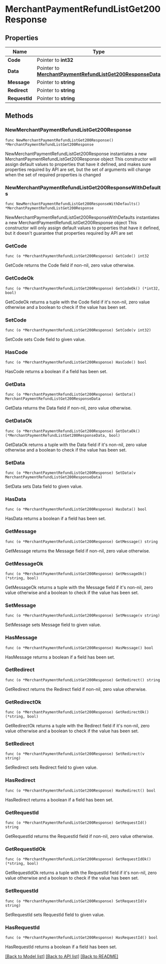 # MerchantPaymentRefundListGet200Response

## Properties

Name | Type | Description | Notes
------------ | ------------- | ------------- | -------------
**Code** | Pointer to **int32** |  | [optional] 
**Data** | Pointer to [**MerchantPaymentRefundListGet200ResponseData**](MerchantPaymentRefundListGet200ResponseData.md) |  | [optional] 
**Message** | Pointer to **string** |  | [optional] 
**Redirect** | Pointer to **string** |  | [optional] 
**RequestId** | Pointer to **string** |  | [optional] 

## Methods

### NewMerchantPaymentRefundListGet200Response

`func NewMerchantPaymentRefundListGet200Response() *MerchantPaymentRefundListGet200Response`

NewMerchantPaymentRefundListGet200Response instantiates a new MerchantPaymentRefundListGet200Response object
This constructor will assign default values to properties that have it defined,
and makes sure properties required by API are set, but the set of arguments
will change when the set of required properties is changed

### NewMerchantPaymentRefundListGet200ResponseWithDefaults

`func NewMerchantPaymentRefundListGet200ResponseWithDefaults() *MerchantPaymentRefundListGet200Response`

NewMerchantPaymentRefundListGet200ResponseWithDefaults instantiates a new MerchantPaymentRefundListGet200Response object
This constructor will only assign default values to properties that have it defined,
but it doesn't guarantee that properties required by API are set

### GetCode

`func (o *MerchantPaymentRefundListGet200Response) GetCode() int32`

GetCode returns the Code field if non-nil, zero value otherwise.

### GetCodeOk

`func (o *MerchantPaymentRefundListGet200Response) GetCodeOk() (*int32, bool)`

GetCodeOk returns a tuple with the Code field if it's non-nil, zero value otherwise
and a boolean to check if the value has been set.

### SetCode

`func (o *MerchantPaymentRefundListGet200Response) SetCode(v int32)`

SetCode sets Code field to given value.

### HasCode

`func (o *MerchantPaymentRefundListGet200Response) HasCode() bool`

HasCode returns a boolean if a field has been set.

### GetData

`func (o *MerchantPaymentRefundListGet200Response) GetData() MerchantPaymentRefundListGet200ResponseData`

GetData returns the Data field if non-nil, zero value otherwise.

### GetDataOk

`func (o *MerchantPaymentRefundListGet200Response) GetDataOk() (*MerchantPaymentRefundListGet200ResponseData, bool)`

GetDataOk returns a tuple with the Data field if it's non-nil, zero value otherwise
and a boolean to check if the value has been set.

### SetData

`func (o *MerchantPaymentRefundListGet200Response) SetData(v MerchantPaymentRefundListGet200ResponseData)`

SetData sets Data field to given value.

### HasData

`func (o *MerchantPaymentRefundListGet200Response) HasData() bool`

HasData returns a boolean if a field has been set.

### GetMessage

`func (o *MerchantPaymentRefundListGet200Response) GetMessage() string`

GetMessage returns the Message field if non-nil, zero value otherwise.

### GetMessageOk

`func (o *MerchantPaymentRefundListGet200Response) GetMessageOk() (*string, bool)`

GetMessageOk returns a tuple with the Message field if it's non-nil, zero value otherwise
and a boolean to check if the value has been set.

### SetMessage

`func (o *MerchantPaymentRefundListGet200Response) SetMessage(v string)`

SetMessage sets Message field to given value.

### HasMessage

`func (o *MerchantPaymentRefundListGet200Response) HasMessage() bool`

HasMessage returns a boolean if a field has been set.

### GetRedirect

`func (o *MerchantPaymentRefundListGet200Response) GetRedirect() string`

GetRedirect returns the Redirect field if non-nil, zero value otherwise.

### GetRedirectOk

`func (o *MerchantPaymentRefundListGet200Response) GetRedirectOk() (*string, bool)`

GetRedirectOk returns a tuple with the Redirect field if it's non-nil, zero value otherwise
and a boolean to check if the value has been set.

### SetRedirect

`func (o *MerchantPaymentRefundListGet200Response) SetRedirect(v string)`

SetRedirect sets Redirect field to given value.

### HasRedirect

`func (o *MerchantPaymentRefundListGet200Response) HasRedirect() bool`

HasRedirect returns a boolean if a field has been set.

### GetRequestId

`func (o *MerchantPaymentRefundListGet200Response) GetRequestId() string`

GetRequestId returns the RequestId field if non-nil, zero value otherwise.

### GetRequestIdOk

`func (o *MerchantPaymentRefundListGet200Response) GetRequestIdOk() (*string, bool)`

GetRequestIdOk returns a tuple with the RequestId field if it's non-nil, zero value otherwise
and a boolean to check if the value has been set.

### SetRequestId

`func (o *MerchantPaymentRefundListGet200Response) SetRequestId(v string)`

SetRequestId sets RequestId field to given value.

### HasRequestId

`func (o *MerchantPaymentRefundListGet200Response) HasRequestId() bool`

HasRequestId returns a boolean if a field has been set.


[[Back to Model list]](../README.md#documentation-for-models) [[Back to API list]](../README.md#documentation-for-api-endpoints) [[Back to README]](../README.md)


